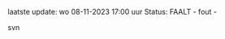 laatste update: 
wo 08-11-2023 17:00   uur 
Status: FAALT - fout - 
<div class="service R">svn</div>